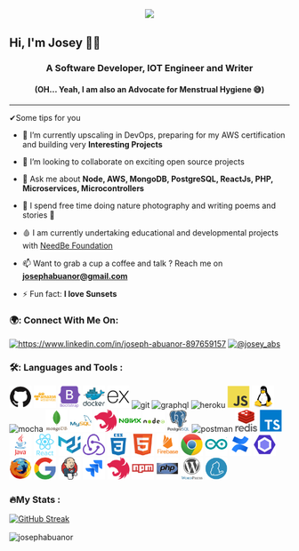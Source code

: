 
<div id="header" align="center">
  <img src="https://media.giphy.com/media/RbDKaczqWovIugyJmW/giphy.gif" width="150"/>
</div>
<h2 text-align="left">Hi, I'm Josey 👋😎</h2>
<h3 align="center">A Software Developer, IOT Engineer and Writer</h3>
<h4 align="center">(OH... Yeah, I am also an Advocate for Menstrual Hygiene 😅)</h4>
<hr/>

✔Some tips for you

- 🌱 I’m currently upscaling in DevOps, preparing for my AWS certification and building very **Interesting Projects**

- 👯 I’m looking to collaborate on exciting open source projects

- 💬 Ask me about **Node, AWS, MongoDB, PostgreSQL, ReactJs, PHP, Microservices, Microcontrollers**

- 📝 I spend free time doing nature photography and writing poems and stories 📸 

- 🩸 I am currently undertaking educational and developmental projects with <a href="https://needbefoundation.org" target="_blank">NeedBe Foundation</a> 

- 📫 Want to grab a cup a coffee and talk ? Reach me on **josephabuanor@gmail.com**

- ⚡ Fun fact: **I love Sunsets**

### 🌍: Connect With Me On:

<a href="https://www.linkedin.com/in/joseph-abuanor-897659157" target="_blank"><img align="center" src="https://raw.githubusercontent.com/rahuldkjain/github-profile-readme-generator/master/src/images/icons/Social/linked-in-alt.svg" alt="https://www.linkedin.com/in/joseph-abuanor-897659157" height="30" width="40" /></a>
<a href="https://www.instagram.com/josey_abs" target="_blank"><img align="center" src="https://raw.githubusercontent.com/rahuldkjain/github-profile-readme-generator/master/src/images/icons/Social/instagram.svg" alt="@josey_abs" height="30" width="40" /></a>

### 🛠: Languages and Tools :

  <p align="left">
    <img src="https://github.com/devicons/devicon/blob/master/icons/github/github-original.svg"  title="github" alt="github" width="40" height="40"/>
    <img src="https://raw.githubusercontent.com/devicons/devicon/master/icons/amazonwebservices/amazonwebservices-plain-wordmark.svg" alt="aws" width="40" height="40"/>
    <img src="https://raw.githubusercontent.com/devicons/devicon/master/icons/bootstrap/bootstrap-plain-wordmark.svg" alt="bootstrap" width="40" height="40"/>   
    <img src="https://raw.githubusercontent.com/devicons/devicon/master/icons/docker/docker-original-wordmark.svg" alt="docker" width="40" height="40"/>
    <img src="https://github.com/devicons/devicon/blob/master/icons/express/express-original.svg" alt="express" width="40" height="40"/>
    <img src="https://www.vectorlogo.zone/logos/git-scm/git-scm-icon.svg" alt="git" width="40" height="40"/>
    <img src="https://www.vectorlogo.zone/logos/graphql/graphql-icon.svg" alt="graphql" width="40" height="40"/>
    <img src="https://www.vectorlogo.zone/logos/heroku/heroku-icon.svg" alt="heroku" width="40" height="40"/>
    <img src="https://raw.githubusercontent.com/devicons/devicon/master/icons/javascript/javascript-original.svg" alt="javascript" width="40" height="40"/>
    <img src="https://raw.githubusercontent.com/devicons/devicon/master/icons/linux/linux-original.svg" alt="linux" width="40" height="40"/>
    <img src="https://www.vectorlogo.zone/logos/mochajs/mochajs-icon.svg" alt="mocha" width="40" height="40"/>
    <img src="https://raw.githubusercontent.com/devicons/devicon/master/icons/mongodb/mongodb-original-wordmark.svg" alt="mongodb" width="40" height="40"/>
    <img src="https://raw.githubusercontent.com/devicons/devicon/master/icons/mysql/mysql-original-wordmark.svg" alt="mysql" width="40" height="40"/>
    <img src="https://raw.githubusercontent.com/devicons/devicon/master/icons/nestjs/nestjs-plain.svg" alt="nestjs" width="40" height="40"/>
    <img src="https://raw.githubusercontent.com/devicons/devicon/master/icons/nginx/nginx-original.svg" alt="nginx" width="40" height="40"/>
    <img src="https://raw.githubusercontent.com/devicons/devicon/master/icons/nodejs/nodejs-original-wordmark.svg" alt="nodejs" width="40" height="40"/>
    <img src="https://raw.githubusercontent.com/devicons/devicon/master/icons/postgresql/postgresql-original-wordmark.svg" alt="postgresql" width="40" height="40"/>
    <img src="https://www.vectorlogo.zone/logos/getpostman/getpostman-icon.svg" alt="postman" width="40" height="40"/> </a> 
    <img src="https://raw.githubusercontent.com/devicons/devicon/master/icons/redis/redis-original-wordmark.svg" alt="redis" width="40" height="40"/>
    <img src="https://raw.githubusercontent.com/devicons/devicon/master/icons/typescript/typescript-original.svg" alt="typescript" width="40" height="40"/>
    <img src="https://github.com/devicons/devicon/blob/master/icons/java/java-original-wordmark.svg" title="Java" alt="Java" width="40" height="40"/>
    <img src="https://github.com/devicons/devicon/blob/master/icons/react/react-original-wordmark.svg" title="React" alt="React" width="40" height="40"/>
    <img src="https://github.com/devicons/devicon/blob/master/icons/materialui/materialui-original.svg" title="Material UI" alt="Material UI" width="40" height="40"/>
    <img src="https://github.com/devicons/devicon/blob/master/icons/redux/redux-original.svg" title="Redux" alt="Redux " width="40" height="40"/>
    <img src="https://github.com/devicons/devicon/blob/master/icons/css3/css3-plain-wordmark.svg"  title="CSS3" alt="CSS" width="40" height="40"/>
    <img src="https://github.com/devicons/devicon/blob/master/icons/html5/html5-original.svg" title="HTML5" alt="HTML" width="40" height="40"/>
    <img src="https://github.com/devicons/devicon/blob/master/icons/firebase/firebase-plain-wordmark.svg" title="Firebase" alt="Firebase" width="40" height="40"/>
    <img src="https://github.com/devicons/devicon/blob/master/icons/chrome/chrome-original.svg" title="React" alt="React" width="40" height="40"/>
    <img src="https://github.com/devicons/devicon/blob/master/icons/arduino/arduino-original.svg" title="Arduino" alt="Redux " width="40" height="40"/>
    <img src="https://github.com/devicons/devicon/blob/master/icons/confluence/confluence-original.svg"  title="Confluence" alt="Confluence" width="40" height="40"/>
    <img src="https://github.com/devicons/devicon/blob/master/icons/eslint/eslint-original.svg"  title="EsLint" alt="EsLint" width="40" height="40"/>
    <img src="https://github.com/devicons/devicon/blob/master/icons/firefox/firefox-original.svg"  title="Firefox" alt="Firefox" width="40" height="40"/>
    <img src="https://github.com/devicons/devicon/blob/master/icons/google/google-original.svg"  title="Google" alt="Google" width="40" height="40"/>
    <img src="https://github.com/devicons/devicon/blob/master/icons/jenkins/jenkins-original.svg"  title="Jenkins" alt="Jenkins" width="40" height="40"/>
    <img src="https://github.com/devicons/devicon/blob/master/icons/jira/jira-original.svg"  title="Jira" alt="Jira" width="40" height="40"/>
    <img src="https://github.com/devicons/devicon/blob/master/icons/nestjs/nestjs-plain.svg"  title="NestJS" alt="NestJS" width="40" height="40"/>
    <img src="https://github.com/devicons/devicon/blob/master/icons/npm/npm-original-wordmark.svg"  title="NPM" alt="NPM" width="40" height="40"/>
    <img src="https://github.com/devicons/devicon/blob/master/icons/php/php-original.svg"  title="PHP" alt="PHP" width="40" height="40"/>
    <img src="https://github.com/devicons/devicon/blob/master/icons/wordpress/wordpress-original.svg"  title="WordPress" alt="WordPress" width="40" height="40"/>
    <img src="https://github.com/devicons/devicon/blob/master/icons/yarn/yarn-original.svg"  title="Yarn" alt="Yarn" width="40" height="40"/>
    

### 🔥My Stats :

[![GitHub Streak](http://github-readme-streak-stats.herokuapp.com?user=josephabuanor&theme=dark&date_format=M%20j%5B%2C%20Y%5D&stroke=DD2727&border=DD2727&ring=DD2727)](https://git.io/streak-stats)

   <p>
    <img align="center" src="https://github-readme-stats.vercel.app/api/top-langs?username=josephabuanor&show_icons=true&locale=en&layout=compact" alt="josephabuanor" />
   </p> 
</p>

